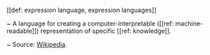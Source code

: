 [[def: expression language, expression languages]]

~ A language for creating a computer-interpretable ([[ref: machine-readable]]) representation of specific [[ref: knowledge]].

~ Source: [Wikipedia](https://en.wikipedia.org/wiki/Expression_language).
